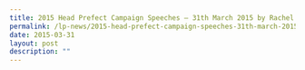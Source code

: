 ```yaml
---
title: 2015 Head Prefect Campaign Speeches – 31th March 2015 by Rachel Teo
permalink: /lp-news/2015-head-prefect-campaign-speeches-31th-march-2015-by-rachel-teo/
date: 2015-03-31
layout: post
description: ""
---
```


